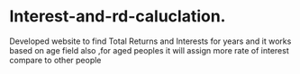 # Interest-and-rd-caluclation.
Developed website to find Total Returns and Interests for years and it works based on age field also ,for aged peoples it will assign more rate of interest compare to other people
